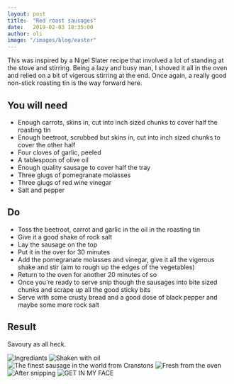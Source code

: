 ```yaml
---
layout: post
title:  "Red roast sausages"
date:   2019-02-03 18:35:00
author: oli
image: "/images/blog/easter"
---
```


This was inspired by a Nigel Slater recipe that involved a lot of standing at the stove and stirring.  Being a lazy and busy man, I shoved it all in the oven and relied on a bit of vigerous stirring at the end.  Once again, a really good non-stick roasting tin is the way forward here.

## You will need

* Enough carrots, skins in, cut into inch sized chunks to cover half the roasting tin
* Enough beetroot, scrubbed but skins in, cut into inch sized chunks to cover the other half
* Four cloves of garlic, peeled
* A tablespoon of olive oil
* Enough quality sausage to cover half the tray
* Three glugs of pomegranate molasses
* Three glugs of red wine vinegar
* Salt and pepper


## Do

* Toss the beetroot, carrot and garlic in the oil in the roasting tin
* Give it a good shake of rock salt
* Lay the sausage on the top
* Put it in the over for 30 minutes
* Add the pomegranate molasses and vinegar, give it all the vigerous shake and stir (aim to rough up the edges of the vegetables)
* Return to the oven for another 20 minutes of so
* Once you're ready to serve snip though the sausages into bite sized chunks and  scrape up all the good sticky bits
* Serve with some crusty bread and a good dose of black pepper and maybe some more rock salt

## Result

Savoury as all heck.  

![Ingrediants](/images/blog/red-roast-sausages/red-roast-sausages-1.jpg)
![Shaken with oil](/images/blog/red-roast-sausages/red-roast-sausages-2.jpg)
![The finest sausage in the world from Cranstons](/images/blog/red-roast-sausages/red-roast-sausages-3.jpg)
![Fresh from the oven](/images/blog/red-roast-sausages/red-roast-sausages-4.jpg)
![After snipping](/images/blog/red-roast-sausages/red-roast-sausages-5.jpg)
![GET IN MY FACE](/images/blog/red-roast-sausages/red-roast-sausages-6.jpg)
